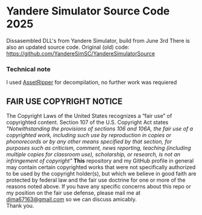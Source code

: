 # Yandere Simulator Source Code 2025
Dissasembled DLL's from Yandere Simulator, build from June 3rd
There is also an updated source code. Original (old) code: https://github.com/YandereSimSC/YandereSimulatorSource


### Technical note
I used [AssetRipper](https://github.com/AssetRipper/AssetRipper) for decompilation, no further work was requiered

## FAIR USE COPYRIGHT NOTICE
The Copyright Laws of the United States recognizes a “fair use” of copyrighted content.  Section 107 of the U.S. Copyright Act states
    _"Notwithstanding the provisions of sections 106 and 106A, the fair use of a copyrighted work, including such use by reproduction in copies or phonorecords or by any other means specified by that section, for purposes such as criticism, comment, news reporting, teaching (including multiple copies for classroom use), scholarship, or research, is not an infringement of copyright"_
    __This__ repository and my GitHub profile in general may contain certain copyrighted works that were not specifically authorized to be used by the copyright holder(s), but which we believe in good faith are protected by federal law and the fair use doctrine for one or more of the reasons noted above. 
    If you have any specific concerns about this repo or my position on the fair use defense, please mail me at dima67163@gmail.com so we can discuss amicably.  
    Thank you.
